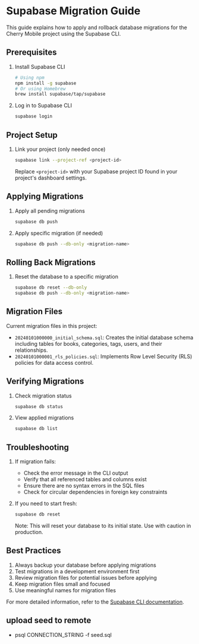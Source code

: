 # Supabase Migration Guide

This guide explains how to apply and rollback database migrations for the Cherry Mobile project using the Supabase CLI.

## Prerequisites

1. Install Supabase CLI
   ```bash
   # Using npm
   npm install -g supabase
   # Or using Homebrew
   brew install supabase/tap/supabase
   ```

2. Log in to Supabase CLI
   ```bash
   supabase login
   ```

## Project Setup

1. Link your project (only needed once)
   ```bash
   supabase link --project-ref <project-id>
   ```
   Replace `<project-id>` with your Supabase project ID found in your project's dashboard settings.

## Applying Migrations

1. Apply all pending migrations
   ```bash
   supabase db push
   ```

2. Apply specific migration (if needed)
   ```bash
   supabase db push --db-only <migration-name>
   ```

## Rolling Back Migrations

1. Reset the database to a specific migration
   ```bash
   supabase db reset --db-only
   supabase db push --db-only <migration-name>
   ```

## Migration Files

Current migration files in this project:

- `20240101000000_initial_schema.sql`: Creates the initial database schema including tables for books, categories, tags, users, and their relationships.
- `20240101000001_rls_policies.sql`: Implements Row Level Security (RLS) policies for data access control.

## Verifying Migrations

1. Check migration status
   ```bash
   supabase db status
   ```

2. View applied migrations
   ```bash
   supabase db list
   ```

## Troubleshooting

1. If migration fails:
   - Check the error message in the CLI output
   - Verify that all referenced tables and columns exist
   - Ensure there are no syntax errors in the SQL files
   - Check for circular dependencies in foreign key constraints

2. If you need to start fresh:
   ```bash
   supabase db reset
   ```
   Note: This will reset your database to its initial state. Use with caution in production.

## Best Practices

1. Always backup your database before applying migrations
2. Test migrations in a development environment first
3. Review migration files for potential issues before applying
4. Keep migration files small and focused
5. Use meaningful names for migration files

For more detailed information, refer to the [Supabase CLI documentation](https://supabase.com/docs/reference/cli/supabase-db-push).

## upload seed to remote

- psql CONNECTION_STRING -f seed.sql
